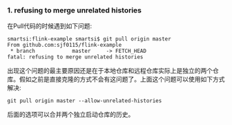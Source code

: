 ### 1. refusing to merge unrelated histories

在Pull代码的时候遇到如下问题:
```
smartsi:flink-example smartsi$ git pull origin master
From github.com:sjf0115/flink-example
 * branch            master     -> FETCH_HEAD
fatal: refusing to merge unrelated histories
```
出现这个问题的最主要原因还是在于本地仓库和远程仓库实际上是独立的两个仓库。假如之前是直接克隆的方式不会有这问题了。上面这个问题可以使用如下方式解决:
```
git pull origin master --allow-unrelated-histories
```
后面的选项可以合并两个独立启动仓库的历史。
